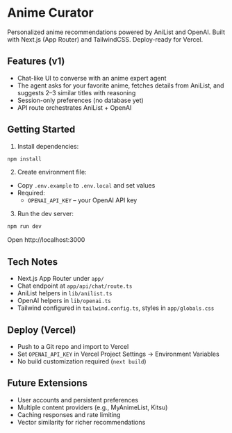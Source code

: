 # Anime Curator

Personalized anime recommendations powered by AniList and OpenAI. Built with Next.js (App Router) and TailwindCSS. Deploy-ready for Vercel.

## Features (v1)
- Chat-like UI to converse with an anime expert agent
- The agent asks for your favorite anime, fetches details from AniList, and suggests 2–3 similar titles with reasoning
- Session-only preferences (no database yet)
- API route orchestrates AniList + OpenAI

## Getting Started

1. Install dependencies:
```bash
npm install
```

2. Create environment file:
- Copy `.env.example` to `.env.local` and set values
- Required:
  - `OPENAI_API_KEY` – your OpenAI API key

3. Run the dev server:
```bash
npm run dev
```
Open http://localhost:3000

## Tech Notes
- Next.js App Router under `app/`
- Chat endpoint at `app/api/chat/route.ts`
- AniList helpers in `lib/anilist.ts`
- OpenAI helpers in `lib/openai.ts`
- Tailwind configured in `tailwind.config.ts`, styles in `app/globals.css`

## Deploy (Vercel)
- Push to a Git repo and import to Vercel
- Set `OPENAI_API_KEY` in Vercel Project Settings → Environment Variables
- No build customization required (`next build`)

## Future Extensions
- User accounts and persistent preferences
- Multiple content providers (e.g., MyAnimeList, Kitsu)
- Caching responses and rate limiting
- Vector similarity for richer recommendations
